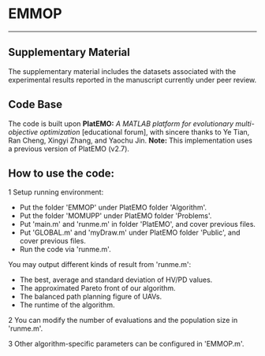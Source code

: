 # EMMOP

------
## Supplementary Material
The supplementary material includes the datasets associated with the experimental results reported in the manuscript currently under peer review.

## Code Base
The code is built upon **PlatEMO:** _A MATLAB platform for evolutionary multi-objective optimization_ [educational forum], with sincere thanks to Ye Tian, Ran Cheng, Xingyi Zhang, and Yaochu Jin. 
**Note:** This implementation uses a previous version of PlatEMO (v2.7).

## How to use the code:

1 Setup running environment: 

- Put the folder 'EMMOP' under PlatEMO folder 'Algorithm'. 
- Put the folder 'MOMUPP' under PlatEMO folder 'Problems'.
- Put 'main.m' and 'runme.m' in folder 'PlatEMO', and cover previous files.
- Put 'GLOBAL.m' and 'myDraw.m' under PlatEMO folder 'Public', and cover previous files.
- Run the code via 'runme.m'.

 You may output different kinds of result from 'runme.m':

- The best, average and standard deviation of HV/PD values.
- The approximated Pareto front of our algorithm.
- The balanced path planning figure of UAVs.
- The runtime of the algorithm.

2 You can modify the number of evaluations and the population size in 'runme.m'.

3 Other algorithm-specific parameters can be configured in 'EMMOP.m'.
